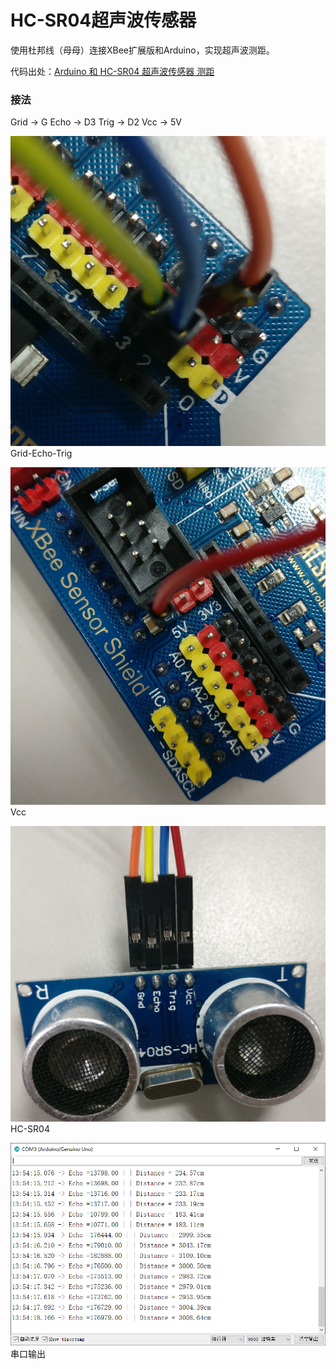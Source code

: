 # HC-SR04超声波传感器

使用杜邦线（母母）连接XBee扩展版和Arduino，实现超声波测距。

代码出处：[Arduino 和 HC-SR04 超声波传感器 测距](https://blog.csdn.net/ling3ye/article/details/51407328)

### 接法

Grid -> G
Echo -> D3
Trig -> D2
Vcc  -> 5V

![Grid-Echo-Trig](Grid-Echo-Trig.jpg)
Grid-Echo-Trig

![Vcc](Vcc.jpg)
Vcc

![HC-SR04](HC-SR04.jpg)
HC-SR04

![com-3](com-3.png)
串口输出